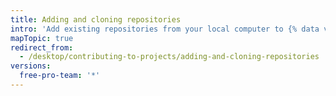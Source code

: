 ```yaml
---
title: Adding and cloning repositories
intro: 'Add existing repositories from your local computer to {% data variables.product.prodname_desktop %}, or clone repositories from {% data variables.product.product_name %}.'
mapTopic: true
redirect_from:
  - /desktop/contributing-to-projects/adding-and-cloning-repositories
versions:
  free-pro-team: '*'
---
```


